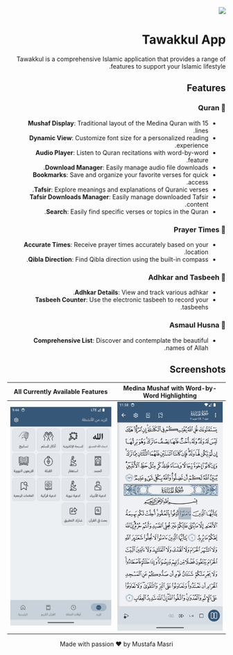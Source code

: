 
<div dir="rtl">
<img src="https://raw.githubusercontent.com/SAFI174/tawakkul/main/logos/icon-07-modified%20(Small).png"/>

# Tawakkul App

Tawakkul is a comprehensive Islamic application that provides a range of features to support your Islamic lifestyle.

## Features

### 📖 Quran
- **Mushaf Display**: Traditional layout of the Medina Quran with 15 lines.
- **Dynamic View**: Customize font size for a personalized reading experience.
- **Audio Player**: Listen to Quran recitations with word-by-word feature.
- **Download Manager**: Easily manage audio file downloads.
- **Bookmarks**: Save and organize your favorite verses for quick access.
- **Tafsir**: Explore meanings and explanations of Quranic verses.
- **Tafsir Downloads Manager**: Easily manage downloaded Tafsir content.
- **Search**: Easily find specific verses or topics in the Quran.

### 🕋 Prayer Times
- **Accurate Times**: Receive prayer times accurately based on your location.
- **Qibla Direction**: Find Qibla direction using the built-in compass.

### 🤲 Adhkar and Tasbeeh
- **Adhkar Details**: View and track various adhkar.
- **Tasbeeh Counter**: Use the electronic tasbeeh to record your tasbeehs.

### 💖 Asmaul Husna
- **Comprehensive List**: Discover and contemplate the beautiful names of Allah.

## Screenshots

| Medina Mushaf with Word-by-Word Highlighting | All Currently Available Features |
| -------------------------------------------- | -------------------------------------------- |
| ![Description 1](screenshots/5.png)         | ![Description 2](screenshots/4.png)         |

<p align="center">
  Made with passion ❤️ by Mustafa Masri
</p>
